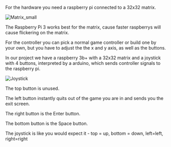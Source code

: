 For the hardware you need a raspberry pi connected to a 32x32 matrix.

![Matrix_small](https://github.com/INF2023AI-Python/RetroPi/assets/155064927/b416a894-d0d5-4124-a014-c2b5be3174fd)

The Raspberry Pi 3 works best for the matrix, cause faster raspberrys will cause flickering on the matrix.

For the controller you can pick a normal game controller or build one by your own, but you have to adjust the the x and y axis, as well as the buttons.

In our project we have a raspberry 3b+ with a 32x32 matrix and a joystick with 4 buttons, interpreted by a arduino, which sends controller signals to the raspberry pi.

![Joystick](https://github.com/INF2023AI-Python/RetroPi/assets/155064927/a9b72ad8-afa5-4a11-ad70-3a5fa9a36403)

The top button is unused.

The left button instantly quits out of the game you are in and sends you the exit screen.

The right button is the Enter button.

The bottom button is the Space button.

The joystick is like you would expect it - top = up, bottom = down, left=left, right=right